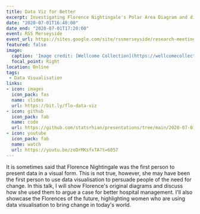 ```yaml
---
title: Data Viz for Better
excerpt: Investigating Florence Nightingale's Polar Area Diagram and discussing how she used them to argue a case for better hospital management. 
date: "2020-07-01T16:40:00"
date_end: "2020-07-01T17:20:00"
event: RSS Merseyside
event_url: https://sites.google.com/site/rssmerseyside/research-meetings/florence-nightingale
featured: false
image:
  caption: 'Image credit: [Wellcome Collection](https://wellcomecollection.org/works/p4mbdctw)'
  focal_point: Right
location: Online
tags:
 - Data Visualisation
links:
- icon: images
  icon_pack: fas
  name: slides
  url: https://bit.ly/flo-data-viz
- icon: github
  icon_pack: fab
  name: code
  url: https://github.com/statsrhian/presentations/tree/main/2020-07-01-data-viz-for-better
- icon: youtube
  icon_pack: fab
  name: watch
  url: https://youtu.be/zoDrMKsfxTA?t=6057
---
```


It is sometimes said that Florence Nightingale was the first person to present data in a visual form. This is not true, however, she may have been the first person to use data visualisation to persuade people of the need for change. In this talk, I will show Florence's original diagrams and discuss how she used them to argue a case for better hospital management. I'll also showcase the Florences of the future, highlighting women who are using data visualisation to bring change in today's world.